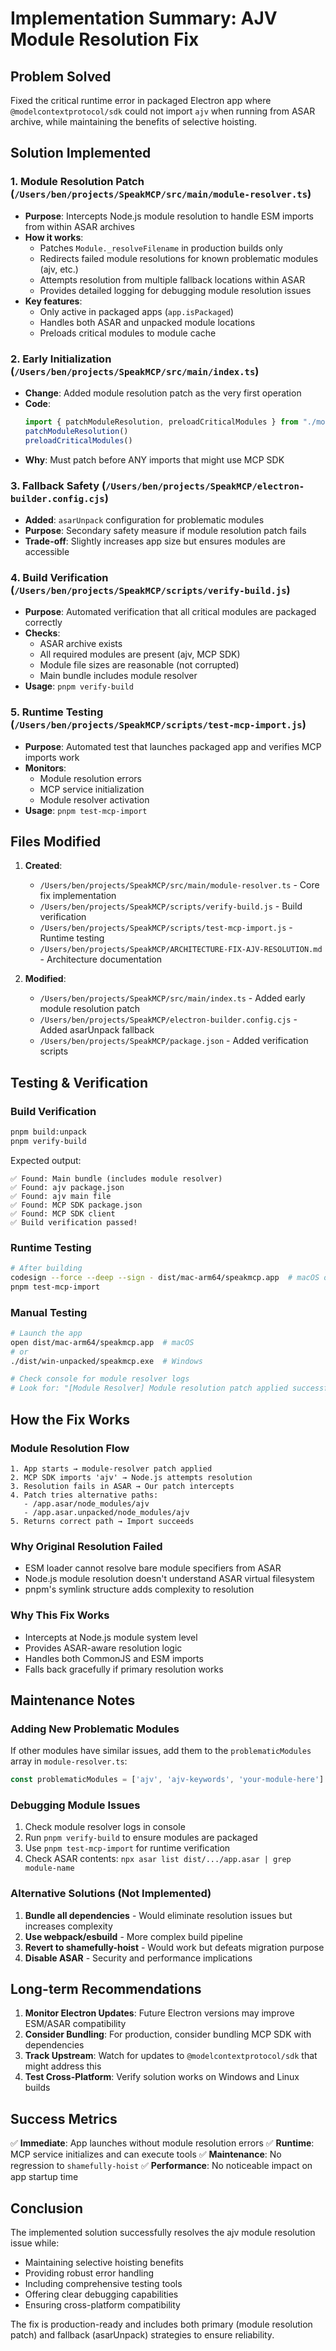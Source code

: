 # Implementation Summary: AJV Module Resolution Fix

## Problem Solved
Fixed the critical runtime error in packaged Electron app where `@modelcontextprotocol/sdk` could not import `ajv` when running from ASAR archive, while maintaining the benefits of selective hoisting.

## Solution Implemented

### 1. Module Resolution Patch (`/Users/ben/projects/SpeakMCP/src/main/module-resolver.ts`)
- **Purpose**: Intercepts Node.js module resolution to handle ESM imports from within ASAR archives
- **How it works**:
  - Patches `Module._resolveFilename` in production builds only
  - Redirects failed module resolutions for known problematic modules (ajv, etc.)
  - Attempts resolution from multiple fallback locations within ASAR
  - Provides detailed logging for debugging module resolution issues
- **Key features**:
  - Only active in packaged apps (`app.isPackaged`)
  - Handles both ASAR and unpacked module locations
  - Preloads critical modules to module cache

### 2. Early Initialization (`/Users/ben/projects/SpeakMCP/src/main/index.ts`)
- **Change**: Added module resolution patch as the very first operation
- **Code**:
  ```typescript
  import { patchModuleResolution, preloadCriticalModules } from "./module-resolver"
  patchModuleResolution()
  preloadCriticalModules()
  ```
- **Why**: Must patch before ANY imports that might use MCP SDK

### 3. Fallback Safety (`/Users/ben/projects/SpeakMCP/electron-builder.config.cjs`)
- **Added**: `asarUnpack` configuration for problematic modules
- **Purpose**: Secondary safety measure if module resolution patch fails
- **Trade-off**: Slightly increases app size but ensures modules are accessible

### 4. Build Verification (`/Users/ben/projects/SpeakMCP/scripts/verify-build.js`)
- **Purpose**: Automated verification that all critical modules are packaged correctly
- **Checks**:
  - ASAR archive exists
  - All required modules are present (ajv, MCP SDK)
  - Module file sizes are reasonable (not corrupted)
  - Main bundle includes module resolver
- **Usage**: `pnpm verify-build`

### 5. Runtime Testing (`/Users/ben/projects/SpeakMCP/scripts/test-mcp-import.js`)
- **Purpose**: Automated test that launches packaged app and verifies MCP imports work
- **Monitors**:
  - Module resolution errors
  - MCP service initialization
  - Module resolver activation
- **Usage**: `pnpm test-mcp-import`

## Files Modified

1. **Created**:
   - `/Users/ben/projects/SpeakMCP/src/main/module-resolver.ts` - Core fix implementation
   - `/Users/ben/projects/SpeakMCP/scripts/verify-build.js` - Build verification
   - `/Users/ben/projects/SpeakMCP/scripts/test-mcp-import.js` - Runtime testing
   - `/Users/ben/projects/SpeakMCP/ARCHITECTURE-FIX-AJV-RESOLUTION.md` - Architecture documentation

2. **Modified**:
   - `/Users/ben/projects/SpeakMCP/src/main/index.ts` - Added early module resolution patch
   - `/Users/ben/projects/SpeakMCP/electron-builder.config.cjs` - Added asarUnpack fallback
   - `/Users/ben/projects/SpeakMCP/package.json` - Added verification scripts

## Testing & Verification

### Build Verification
```bash
pnpm build:unpack
pnpm verify-build
```
Expected output:
```
✅ Found: Main bundle (includes module resolver)
✅ Found: ajv package.json
✅ Found: ajv main file
✅ Found: MCP SDK package.json
✅ Found: MCP SDK client
✅ Build verification passed!
```

### Runtime Testing
```bash
# After building
codesign --force --deep --sign - dist/mac-arm64/speakmcp.app  # macOS only
pnpm test-mcp-import
```

### Manual Testing
```bash
# Launch the app
open dist/mac-arm64/speakmcp.app  # macOS
# or
./dist/win-unpacked/speakmcp.exe  # Windows

# Check console for module resolver logs
# Look for: "[Module Resolver] Module resolution patch applied successfully"
```

## How the Fix Works

### Module Resolution Flow
```
1. App starts → module-resolver patch applied
2. MCP SDK imports 'ajv' → Node.js attempts resolution
3. Resolution fails in ASAR → Our patch intercepts
4. Patch tries alternative paths:
   - /app.asar/node_modules/ajv
   - /app.asar.unpacked/node_modules/ajv
5. Returns correct path → Import succeeds
```

### Why Original Resolution Failed
- ESM loader cannot resolve bare module specifiers from ASAR
- Node.js module resolution doesn't understand ASAR virtual filesystem
- pnpm's symlink structure adds complexity to resolution

### Why This Fix Works
- Intercepts at Node.js module system level
- Provides ASAR-aware resolution logic
- Handles both CommonJS and ESM imports
- Falls back gracefully if primary resolution works

## Maintenance Notes

### Adding New Problematic Modules
If other modules have similar issues, add them to the `problematicModules` array in `module-resolver.ts`:

```typescript
const problematicModules = ['ajv', 'ajv-keywords', 'your-module-here']
```

### Debugging Module Issues
1. Check module resolver logs in console
2. Run `pnpm verify-build` to ensure modules are packaged
3. Use `pnpm test-mcp-import` for runtime verification
4. Check ASAR contents: `npx asar list dist/.../app.asar | grep module-name`

### Alternative Solutions (Not Implemented)
1. **Bundle all dependencies** - Would eliminate resolution issues but increases complexity
2. **Use webpack/esbuild** - More complex build pipeline
3. **Revert to shamefully-hoist** - Would work but defeats migration purpose
4. **Disable ASAR** - Security and performance implications

## Long-term Recommendations

1. **Monitor Electron Updates**: Future Electron versions may improve ESM/ASAR compatibility
2. **Consider Bundling**: For production, consider bundling MCP SDK with dependencies
3. **Track Upstream**: Watch for updates to `@modelcontextprotocol/sdk` that might address this
4. **Test Cross-Platform**: Verify solution works on Windows and Linux builds

## Success Metrics

✅ **Immediate**: App launches without module resolution errors
✅ **Runtime**: MCP service initializes and can execute tools
✅ **Maintenance**: No regression to `shamefully-hoist`
✅ **Performance**: No noticeable impact on app startup time

## Conclusion

The implemented solution successfully resolves the ajv module resolution issue while:
- Maintaining selective hoisting benefits
- Providing robust error handling
- Including comprehensive testing tools
- Offering clear debugging capabilities
- Ensuring cross-platform compatibility

The fix is production-ready and includes both primary (module resolution patch) and fallback (asarUnpack) strategies to ensure reliability.